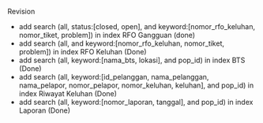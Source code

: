 Revision
- add search (all, status:[closed, open], and keyword:[nomor_rfo_keluhan, nomor_tiket, problem]) in index RFO Gangguan (done)
- add search (all, and keyword:[nomor_rfo_keluhan, nomor_tiket, problem]) in index RFO Keluhan (Done)
- add search (all, keyword:[nama_bts, lokasi], and pop_id) in index BTS (Done)
- add search (all, keyword:[id_pelanggan, nama_pelanggan, nama_pelapor, nomor_pelapor, nomor_keluhan, keluhan], and pop_id) in index Riwayat Keluhan (Done)
- add search (all, keyword:[nomor_laporan, tanggal], and pop_id) in index Laporan (Done)
